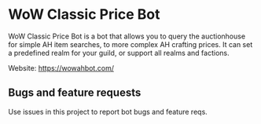# WoW Classic Price Bot

WoW Classic Price Bot is a bot that allows you to query the auctionhouse for simple AH item searches,
to more complex AH crafting prices. It can set a predefined realm for your guild, or support all realms and factions.

Website: <a href="https://wowahbot.com/">https://wowahbot.com/</a>

## Bugs and feature requests

Use issues in this project to report bot bugs and feature reqs.

